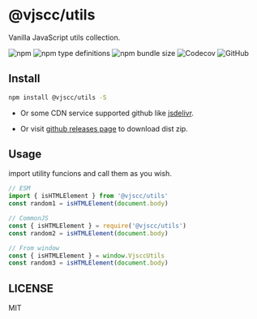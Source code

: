 # @vjscc/utils

Vanilla JavaScript utils collection.

![npm](https://img.shields.io/npm/v/@vjscc/utils?logo=npm&style=flat-square)
![npm type definitions](https://img.shields.io/npm/types/@vjscc/utils?logo=typescript&style=flat-square)
![npm bundle size](https://img.shields.io/bundlephobia/min/@vjscc/utils?logo=npm&style=flat-square)
![Codecov](https://img.shields.io/codecov/c/github/vjscc/utils?logo=codecov&style=flat-square)
![GitHub](https://img.shields.io/github/license/vjscc/utils?logo=github&style=flat-square)

## Install

```bash
npm install @vjscc/utils -S
```

- Or some CDN service supported github like [jsdelivr](https://www.jsdelivr.com/).

- Or visit [github releases page](https://github.com/vjscc/utils/releases) to download dist zip.

## Usage

import utility funcions and call them as you wish.

```js
// ESM
import { isHTMLElement } from '@vjscc/utils'
const random1 = isHTMLElement(document.body)

// CommonJS
const { isHTMLElement } = require('@vjscc/utils')
const random2 = isHTMLElement(document.body)

// From window
const { isHTMLElement } = window.VjsccUtils
const random3 = isHTMLElement(document.body)
```

## LICENSE

MIT
